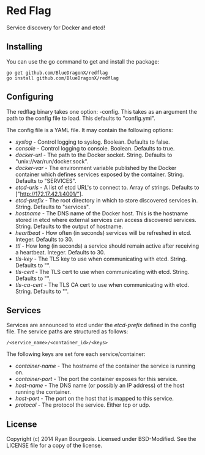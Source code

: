 Red Flag
========
Service discovery for Docker and etcd!

Installing
----------
You can use the go command to get and install the package:

    go get github.com/BlueDragonX/redflag
    go install github.com/BlueDragonX/redflag

Configuring
-----------
The redflag binary takes one option: -config. This takes as an argument the
path to the config file to load. This defaults to "config.yml".

The config file is a YAML file. It may contain the following options:

- *syslog* - Control logging to syslog. Boolean. Defaults to false.
- *console* - Control logging to console. Boolean. Defaults to true.
- *docker-url* - The path to the Docker socket. String. Defaults to
  "unix://var/run/docker.sock".
- *docker-var* - The environment variable published by the Docker container
  which defines services exposed by the container. String. Defaults to
  "SERVICES".
- *etcd-urls* - A list of etcd URL's to connect to. Array of strings. Defaults
  to ["http://172.17.42.1:4001/"].
- *etcd-prefix* - The root directory in which to store discovered services in.
  String. Defaults to "services".
- *hostname* - The DNS name of the Docker host. This is the hostname stored in
  etcd where external services can access discovered services. String. Defaults
  to the output of hostname.
- *heartbeat* - How often (in seconds) services will be refreshed in etcd.
  Integer. Defaults to 30.
- *ttl* - How long (in seconds) a service should remain active after receiving
  a heartbeat. Integer. Defaults to 30.
- *tls-key* - The TLS key to use when communicating with etcd. String. Defaults
  to "".
- *tls-cert* - The TLS cert to use when communicating with etcd. String.
  Defaults to "".
- *tls-ca-cert* - The TLS CA cert to use when communicating with etcd. String.
  Defaults to "".

Services
--------
Services are announced to etcd under the _etcd-prefix_ defined in the config file. The service paths are structured as follows:

    /<service_name>/<container_id>/<keys>

The following keys are set fore each service/container:

- *container-name* - The hostname of the container the service is running on.
- *container-port* - The port the container exposes for this service.
- *host-name* - The DNS name (or possibly an IP address) of the host running the container.
- *host-port* - The port on the host that is mapped to this service.
- *protocol* - The protocol the service. Either tcp or udp.

License
-------
Copyright (c) 2014 Ryan Bourgeois. Licensed under BSD-Modified. See the LICENSE
file for a copy of the license.
